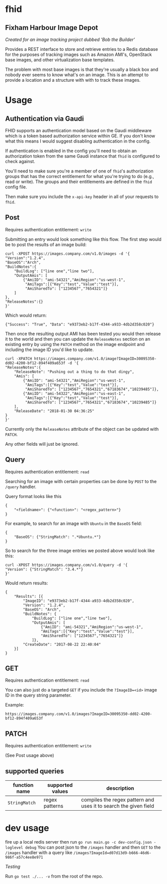 # fhid
## Fixham Harbour Image Depot
_Created for an image tracking project dubbed 'Bob the Builder'_

Provides a REST interface to store and retrieve entries to a Redis database for the purposes of tracking images such as Amazon AMI's, OpenStack base images, and other virtualization base templates.

The problem with most base images is that they're usually a black box and nobody ever seems to know what's on an image. This is an attempt to provide a location and a structure with with to track these images. 

# Usage

## Authentication via Gaudi
FHID supports an authentication model based on the Gaudi middleware which is a token based authorization service within GE. If you don't know what this means I would suggest disabling authentication in the config. 

If authentication is enabled in the config you'll need to obtain an authorization token from the same Gaudi instance that `fhid` is configured to check against.

You'll need to make sure you're a member of one of `fhid`'s authorization groups that has the correct entitlement for what you're trying to do (e.g., read or write). The groups and their entitlements are defined in the `fhid` config file. 

Then make sure you include the `x-api-key` header in all of your requests to `fhid`.


## Post

Requires authentication entitlement: `write`

Submitting an entry would look something like this flow. The first step would be to post the results of an image build:
```
curl -XPOST https://images.company.com/v1.0/images -d '{
"Version":"1.2.4",
"BaseOS":"Arch",
"BuildNotes":{
	"BuildLog": ["line one","line two"],
	"OutputAmis": [
		{"AmiID": "ami-54321","AmiRegion":"us-west-1", 
		 "AmiTags":[{"Key":"test","Value":"test"}],
		 "AmiSharedTo": ["1234567","7654321"]}
	]
},
"ReleaseNotes":{}
}'
```

Which would return:

```
{"Success": "True", "Data": "e9373eb2-b17f-4344-a933-4db2d358c020"}
```

Then once the resulting output AMI has been tested you would then release it to the world and then you can update the `ReleaseNotes` section on an existing entry by using the `PATCH` method on the image endpoint and including the image ID you'd like to update. 

```
curl -XPATCH https://images.company.com/v1.0/image?ImageID=30095350-dd02-4200-bf12-894f409a653f -d '{
"ReleaseNotes":{
	"ReleaseNote": "Pushing out a thing to do that dingy",
	"Amis": [
		{"AmiID": "ami-54321","AmiRegion":"us-west-1", 
		 "AmiTags":[{"Key":"test","Value":"test"}],
		 "AmiSharedTo": ["1234567","7654321","67183674","10239485"]},
		{"AmiID": "ami-54322","AmiRegion":"us-east-1", 
		 "AmiTags":[{"Key":"test","Value":"test"}],
		 "AmiSharedTo": ["1234567","7654321","67183674","10239485"]}
	],
	"ReleaseDate": "2018-01-30 04:36:25"
}
}'
```

Currently only the `ReleaseNotes` attribute of the object can be updated with `PATCH`. 

Any other fields will just be ignored. 

## Query

Requires authentication entitlement: `read`

Searching for an image with certain properties can be done by `POST` to the `/query` handler.

Query format looks like this
```
{
	"<fieldname>": {"<function>": "<regex_pattern>"}
}
```

For example, to search for an image with `Ubuntu` in the `BaseOS` field:
```
{
	"BaseOS": {"StringMatch": ".*Ubuntu.*"}
}
```

So to search for the three image entries we posted above would look like this:
```
curl -XPOST https://images.company.com/v1.0/query -d '{
"Version": {"StringMatch": "3.4.*"}
}'
```

Would return results:
```
{
	"Results": [{
		"ImageID": "e9373eb2-b17f-4344-a933-4db2d358c020",
		"Version": "1.2.4",
		"BaseOS": "Arch",
		"BuildNotes": {
            "BuildLog": ["line one","line two"],
            "OutputAmis": [
                {"AmiID": "ami-54321","AmiRegion":"us-west-1", 
                "AmiTags":[{"Key":"test","Value":"test"}],
                "AmiSharedTo": ["1234567","7654321"]}
            ]},
		"CreateDate": "2017-08-22 22:40:04"
	}]
}
```

## GET

Requires authentication entitlement: `read`

You can also just do a targeted `GET` if you include the `?ImageID=<id>` image ID in the query string parameter. 

Example:

```
https://images.company.com/v1.0/images?ImageID=30095350-dd02-4200-bf12-894f409a653f
```

## PATCH

Requires authentication entitlement: `write`

(See Post usage above)

## supported queries

| function name | supported values | description |
|---------------|------------------|-------------|
| `StringMatch` | regex patterns   | compiles the regex pattern and uses it to search the given field |


# dev usage
fire up a local redis server then run `go run main.go -c dev-config.json -loglevel debug`
You can post json to the `/images` handler
and then `GET` to the `/images` handler with a query like `/images?ImageId=d07d13d9-b666-46d6-986f-a57c4ee8e971`

_Testing_

Run `go test ./... -v` from the root of the repo.